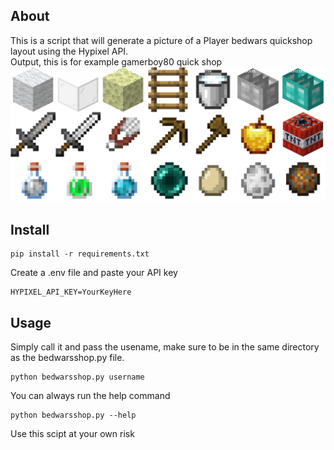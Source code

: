 ## About
This is a script that will generate a picture of a Player bedwars quickshop layout using the Hypixel API. \
Output, this is for example gamerboy80 quick shop\
![gamerboy80](/output/gamerboy80.png)
## Install
```
pip install -r requirements.txt
```
Create a .env file and paste your API key
```.env
HYPIXEL_API_KEY=YourKeyHere
```
## Usage
Simply call it and pass the usename, make sure to be in the same directory as the bedwarsshop.py file.
```
python bedwarsshop.py username
```
You can always run the help command
```
python bedwarsshop.py --help
```

Use this scipt at your own risk
